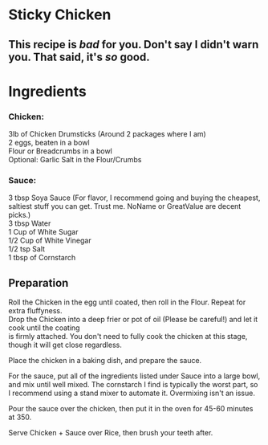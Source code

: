 # Sticky Chicken

## This recipe is *bad* for you. Don't say I didn't warn you. That said, it's *so* good.

# Ingredients

### Chicken:  

3lb of Chicken Drumsticks (Around 2 packages where I am)  
2 eggs, beaten in a bowl  
Flour or Breadcrumbs in a bowl  
Optional: Garlic Salt in the Flour/Crumbs  

### Sauce:  

3 tbsp Soya Sauce (For flavor, I recommend going and buying the cheapest, saltiest stuff you can get. Trust me. NoName or GreatValue are decent picks.)  
3 tbsp Water  
1 Cup of White Sugar  
1/2 Cup of White Vinegar  
1/2 tsp Salt  
1 tbsp of Cornstarch  

## Preparation

Roll the Chicken in the egg until coated, then roll in the Flour. Repeat for extra fluffyness.  
Drop the Chicken into a deep frier or pot of oil (Please be careful!) and let it cook until the coating  
is firmly attached. You don't need to fully cook the chicken at this stage, though it will get close regardless.  

Place the chicken in a baking dish, and prepare the sauce.

For the sauce, put all of the ingredients listed under Sauce into a large bowl, and mix until well mixed. The cornstarch I find is typically the worst part, so I recommend using a stand mixer to automate it. Overmixing isn't an issue.  

Pour the sauce over the chicken, then put it in the oven for 45-60 minutes at 350.

Serve Chicken + Sauce over Rice, then brush your teeth after.
